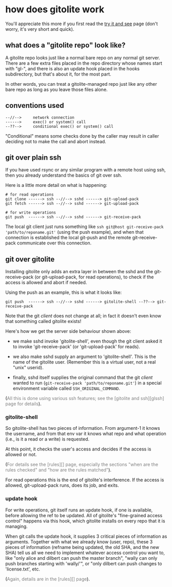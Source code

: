 # how does gitolite work

You'll appreciate this more if you first read the [try it and see][tias] page
(don't worry, it's very short and quick).

[tias]: http://gitolite.com/tias.html

## what does a "gitolite repo" look like?

A gitolite repo looks just like a normal bare repo on any normal git server.
There are a few extra files placed in the repo directory whose names start
with "gl-", and there is also an update hook placed in the hooks subdirectory,
but that's about it, for the most part.

In other words, you can treat a gitolite-managed repo just like any other bare
repo as long as you leave those files alone.

## conventions used

    --//-->     network connection
    ------>     exec() or system() call
    --??-->     conditional exec() or system() call

"Conditional" means some checks done by the caller may result in caller
deciding not to make the call and abort instead.

## git over plain ssh

If you have used rsync or any similar program with a remote host using ssh,
then you already understand the basics of git over ssh.

Here is a little more detail on what is happening:

    # for read operations
    git clone ------> ssh --//--> sshd ------> git-upload-pack
    git fetch ------> ssh --//--> sshd ------> git-upload-pack

    # for write operations
    git push  ------> ssh --//--> sshd ------> git-receive-pack

The local git client just runs something like `ssh git@host git-receive-pack
'path/to/reponame.git'` (using the push example), and when that connection is
established the local git-push and the remote git-receive-pack communicate
over this connection.

## git over gitolite

Installing gitolite only adds an extra layer in between the sshd and the
git-receive-pack (or git-upload-pack, for read operations), to check if the
access is allowed and abort if needed.

Using the push as an example, this is what it looks like:

    git push  ------> ssh --//--> sshd ------> gitolite-shell --??--> git-receive-pack

Note that the git *client* does not change at all; in fact it doesn't even
know that something called gitolite exists!

Here's how we get the server side behaviour shown above:

  * we make sshd invoke 'gitolite-shell', even though the git client asked it
    to invoke 'git-receive-pack' (or 'git-upload-pack' for reads).

  * we also make sshd supply an argument to 'gitolite-shell'.  This is the
    name of the gitolite user.  (Remember this is a virtual user, not a real
    "unix" userid).

  * finally, sshd itself supplies the original command that the git *client*
    wanted to run (`git-receive-pack 'path/to/reponame.git'`) in a special
    environment variable called `SSH_ORIGINAL_COMMAND`.

(<font color="gray">All this is done using various ssh features; see the
[gitolite and ssh][glssh] page for details</font>).

### gitolite-shell

So gitolite-shell has two pieces of information.  From argument-1 it knows the
username, and from that env var it knows what repo and what operation (i.e.,
is it a read or a write) is requested.

At this point, it checks the user's access and decides if the access is
allowed or not.

(<font color="gray">For details see the [rules][] page, especially the
sections "when are the rules checked" and "how are the rules matched"</font>).

For read operations this is the end of gitolite's interference.  If the access
is allowed, git-upload-pack runs, does its job, and exits.

### update hook

For write operations, git itself runs an update hook, if one is available,
before allowing the ref to be updated.  All of gitolite's "fine-grained access
control" happens via this hook, which gitolite installs on every repo that it
is managing.

When git calls the update hook, it supplies 3 critical pieces of information
as arguments.  Together with what we already know (user, repo), these 3 pieces
of information (refname being updated, the old SHA, and the new SHA) tell us
all we need to implement whatever access control you want to, like "only alice
and dilbert can push the master branch", "wally can only push branches
starting with 'wally/'", or "only dilbert can push changes to 'license.txt',
etc.

(<font color="gray">Again, details are in the [rules][] page</font>).
